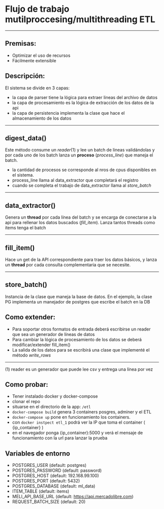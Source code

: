 Flujo de trabajo mutilproccesing/multithreading ETL
===================================================
---------
Premisas:
---------
 * Optimizar el uso de recursos
 * Fácilmente extensible

Descripción:
------------
El sistema se divide en 3 capas:
 * la capa de parser tiene la lógica para extraer lineas del archivo de datos
 * la capa de procesamiento es la lógica de extracción de los datos de la api
 * la capa de persistencia implementa la clase que hace el almacenamiento de los datos

-------------
digest_data() 
-------------
Este método consume un *reader*(1) y lee un batch de lineas validándolas y por cada uno de los batch lanza un **proceso** (*process_line*) que maneja el batch.
 - la cantidad de procesos se corresponde al nros de cpus disponibles en el sistema.
 - process_line llama al data_extractor que completará el registro
 - cuando se completa el trabajo de data_extractor llama al *store_batch*

----------------
data_extractor()
----------------
Genera un **thread** por cada línea del batch y se encarga de conectarse a la api para rellenar los datos buscados (*fill_item*). Lanza tantos threads como items tenga el batch

-----------
fill_item()
-----------
Hace un get de la API correspondiente para traer los datos básicos, y lanza un **thread** por cada consulta complementaria que se necesite.

-------------
store_batch()
-------------
Instancia de la clase que maneja la base de datos. En el ejemplo, la clase PG implementa un manejador
de postgres que escribe el batch en la DB

Como extender:
--------------
 * Para soportar otros formatos de entrada deberá escribirse un reader que sea un generador de líneas de datos
 * Para cambiar la lógica de procesamiento de los datos se deberá modificar/extender fill_item()
 * La salida de los datos para se escribirá una clase que implementé el método *write_rows*  

***********
(1) reader es un generador que puede lee csv y entrega una línea por vez 

Como probar:
--------------
 * Tener instalado docker y docker-compose
 * clonar el repo
 * situarse en el directorio de la app: ``/etl`` 
 * ``docker-compose build`` genera 3 containers posgres, adminer y el ETL
 * ``docker-compose up`` pone en funcionamiento los containers.
 * con ``docker instpect etl_1`` podrá ver la IP que toma el container ( {ip_container} )
 * en el navegador ponga {ip_container}:5000 y verá el mensaje de funcionamiento con la url para lanzar la prueba

Variables de entorno
--------------------
 - POSTGRES_USER (default: postgres)
 - POSTGRES_PASSWORD (default: password)
 - POSTGRES_HOST (default: 192.168.99.100)
 - POSTGRES_PORT (default: 5432)
 - POSTGRES_DATABASE (default: ml_data)
 - ITEM_TABLE (default: items)
 - MELI_API_BASE_URL (default: https://api.mercadolibre.com)
 - REQUEST_BATCH_SIZE (default: 20)
 